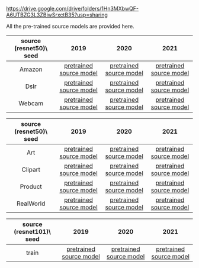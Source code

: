 https://drive.google.com/drive/folders/1Hn3MXbwQF-A6UTBZG3L3ZBiwSrxctB35?usp=sharing

All the pre-trained source models are provided here.

| source (resnet50)\ seed |                             2019                             |                             2020                             |                             2021                             |
| :---------------------: | :----------------------------------------------------------: | :----------------------------------------------------------: | :----------------------------------------------------------: |
|         Amazon          | [pretrained source model](https://drive.google.com/drive/folders/1tR5nzN6GSSzwJBQpeMNdwlFmgudf1LMt) | [pretrained source model](https://drive.google.com/drive/folders/12Tt9xjoCPoouNvxyaYefjA8utu_Ns15o) | [pretrained source model](https://drive.google.com/drive/folders/1Ky-dryAkIFanjZG8zvpwtFKqcKfXoJwX) |
|          Dslr           | [pretrained source model](https://drive.google.com/drive/folders/1gyRALSpKlPPBtj8fpk722s3JTEjD2JR_) | [pretrained source model](https://drive.google.com/drive/folders/1EO2ZN4fuWEM5uH0yowZpxqIbAm3G0Qgf) | [pretrained source model](https://drive.google.com/drive/folders/1cPUKwimnK4dfT4K-FbjgRnLsD1iqjysA) |
|         Webcam          | [pretrained source model](https://drive.google.com/drive/folders/1P4GH-BOoFoVWRqrV2h5sZhSvwmetVuWU) | [pretrained source model](https://drive.google.com/drive/folders/1EVxejkRJAvgdR_PleWo6WC42yVusAbae) | [pretrained source model](https://drive.google.com/drive/folders/1US_yJD0dDubyjKT2vXOIVyZXkQJ3WbU7) |

| source (resnet50)\ seed |                             2019                             |                             2020                             |                             2021                             |
| :---------------------: | :----------------------------------------------------------: | :----------------------------------------------------------: | :----------------------------------------------------------: |
|           Art           | [pretrained source model](https://drive.google.com/drive/folders/1t44cr406AKNwhMg0TmHWyXKoUyOAZhKL) | [pretrained source model](https://drive.google.com/drive/folders/1stSi6Lx5T-PRp-Hxc29wdvUdlXjPMiDZ) | [pretrained source model](https://drive.google.com/drive/folders/1xEkqFyTDoj5rBmf-XnnE5uuiNMVdz28W) |
|         Clipart         | [pretrained source model](https://drive.google.com/drive/folders/1K7NXVqKwCG0HZlYPGLqa0Klpa47HmXcT) | [pretrained source model](https://drive.google.com/drive/folders/1mZK0v1XlocKWezvd5bdrM28_6hI5A543) | [pretrained source model](https://drive.google.com/drive/folders/1HrsVlb5KnBmxGQ-ZyepNKGyZr4wRSzyq) |
|         Product         | [pretrained source model](https://drive.google.com/drive/folders/18-JZDSyrahcSx4IV-H2lPiLptgWmOfFy) | [pretrained source model](https://drive.google.com/drive/folders/1Liyf9VGepW2ulBp7EHWjN6ho14S-Q_3i) | [pretrained source model](https://drive.google.com/drive/folders/1ej81eKV8gBfos4byUjg9TZSAez13RkbO) |
|        RealWorld        | [pretrained source model](https://drive.google.com/drive/folders/1f_s4i3l1HZl2HrovSQBJpwamFqsZjBEE) | [pretrained source model](https://drive.google.com/drive/folders/1jn-pi2IIWIbVQ_cMXCKd3UwuCiDrQnz3) | [pretrained source model](https://drive.google.com/drive/folders/18RTAq7wlyloZn00QR03DQvmKG0VX63rg) |

| source (resnet101)\ seed |                             2019                             |                             2020                             |                             2021                             |
| :----------------------: | :----------------------------------------------------------: | :----------------------------------------------------------: | :----------------------------------------------------------: |
|          train           | [pretrained source model](https://drive.google.com/drive/folders/1Dev9TFgdyw1hcc8F9ngjJ6omHuRpWliK) | [pretrained source model](https://drive.google.com/drive/folders/1AeTt5sPbo-7oNX5u7Jbm8LSf3Pp8buTd) | [pretrained source model](https://drive.google.com/drive/folders/1JGQGCQwLLI5A2FNAHeEJgtjqAXkrco6d) |

